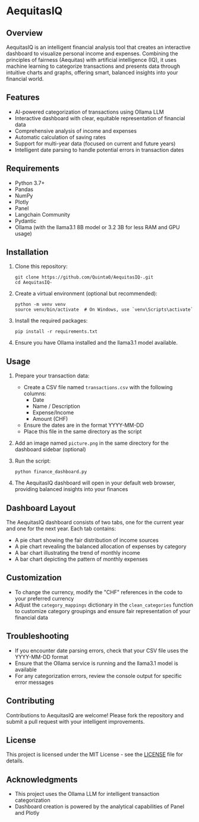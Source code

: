 # AequitasIQ

## Overview

AequitasIQ is an intelligent financial analysis tool that creates an interactive dashboard to visualize personal income and expenses. Combining the principles of fairness (Aequitas) with artificial intelligence (IQ), it uses machine learning to categorize transactions and presents data through intuitive charts and graphs, offering smart, balanced insights into your financial world.

## Features

- AI-powered categorization of transactions using Ollama LLM
- Interactive dashboard with clear, equitable representation of financial data
- Comprehensive analysis of income and expenses
- Automatic calculation of saving rates
- Support for multi-year data (focused on current and future years)
- Intelligent date parsing to handle potential errors in transaction dates

## Requirements

- Python 3.7+
- Pandas
- NumPy
- Plotly
- Panel
- Langchain Community
- Pydantic
- Ollama (with the llama3.1 8B model or 3.2 3B for less RAM and GPU usage)

## Installation

1. Clone this repository:
   ```
   git clone https://github.com/Quinta0/AequitasIQ-.git
   cd AequitasIQ-
   ```

2. Create a virtual environment (optional but recommended):
   ```
   python -m venv venv
   source venv/bin/activate  # On Windows, use `venv\Scripts\activate`
   ```

3. Install the required packages:
   ```
   pip install -r requirements.txt
   ```

4. Ensure you have Ollama installed and the llama3.1 model available.

## Usage

1. Prepare your transaction data:
   - Create a CSV file named `transactions.csv` with the following columns:
     - Date
     - Name / Description
     - Expense/Income
     - Amount (CHF)
   - Ensure the dates are in the format YYYY-MM-DD
   - Place this file in the same directory as the script

2. Add an image named `picture.png` in the same directory for the dashboard sidebar (optional)

3. Run the script:
   ```
   python finance_dashboard.py
   ```

4. The AequitasIQ dashboard will open in your default web browser, providing balanced insights into your finances

## Dashboard Layout

The AequitasIQ dashboard consists of two tabs, one for the current year and one for the next year. Each tab contains:

- A pie chart showing the fair distribution of income sources
- A pie chart revealing the balanced allocation of expenses by category
- A bar chart illustrating the trend of monthly income
- A bar chart depicting the pattern of monthly expenses

## Customization

- To change the currency, modify the "CHF" references in the code to your preferred currency
- Adjust the `category_mappings` dictionary in the `clean_categories` function to customize category groupings and ensure fair representation of your financial data

## Troubleshooting

- If you encounter date parsing errors, check that your CSV file uses the YYYY-MM-DD format
- Ensure that the Ollama service is running and the llama3.1 model is available
- For any categorization errors, review the console output for specific error messages

## Contributing

Contributions to AequitasIQ are welcome! Please fork the repository and submit a pull request with your intelligent improvements.

## License

This project is licensed under the MIT License - see the [LICENSE](LICENSE) file for details.

## Acknowledgments

- This project uses the Ollama LLM for intelligent transaction categorization
- Dashboard creation is powered by the analytical capabilities of Panel and Plotly

